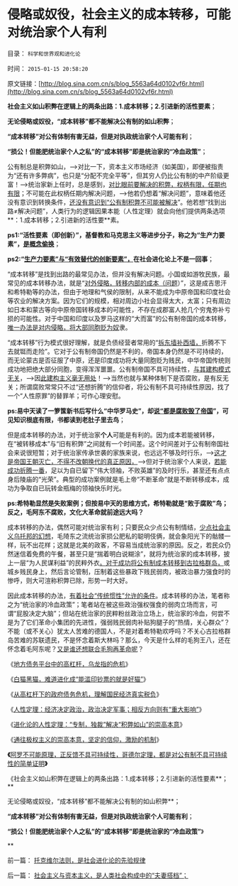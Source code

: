 # 侵略或奴役，社会主义的成本转移，可能对统治家个人有利

目录： `科学和世界观和进化论` 

时间： `2015-01-15 20:58:20` 

原文链接：[http://blog.sina.com.cn/s/blog_5563a64d0102vf6r.html](http://blog.sina.com.cn/s/blog_5563a64d0102vf6r.html)

**社会主义如山积弊在逻辑上的两条出路：1.成本转移；2.引进新的活性要素**；

**无论侵略或奴役，“成本转移”都不能解决公有制的如山积弊**；

**“成本转移”对公有体制有害无益，但是对执政统治家个人可能有利**；

**“损公！但能肥统治家个人之私”的“成本转移”即是统治家的“冷血政策”**；

公有制总是积弊如山，——>对比一下，资本主义市场经济（如美国），即便被指责为“还有许多弊病”，也只是“分配不完全平等”，但其穷人仍比公有制的中产阶级更富！——>统治家新上任时，总是感到，[对比眼前要解决的积弊，权柄有限，任期也有限](../../../2015/1/5/从进化论的人性定理，理解《黑客帝国》，积弊如山下的血酬.md)；不可能在此权柄任期内解决问题，——>他若仍想着“解决问题”，意味着他还没有意识到转换条件，[还没有意识到“公有制积弊不可能被解决](../../../2015/1/9/通往极权主义的崇高本意，坚定的信仰，激励的机制.md)”。他若想“找到出路≠解决问题”，人类行为的逻辑因果本能（人性定理）就会向他们提供两条选项**：1.成本转移；2.引进新的活性要**素。

**ps1:“活性要素（即创新）”，基督教和马克思主义等进步分子，称之为“生产力要素”，[是概念偷换](../../../2010/5/4/科学开始于精确概念定义.md)**；

**ps2:“[生产力要素”与“有效替代的创新要素”，](../../../2013/12/12/技术落后不可怕，社会主义没有技术创新的能力.md)在社会进化论上不是一回事**；

“成本转移”是找到出路的最常见办法，但并没有解决问题。小国或如游牧民族，最常见的成本转移办法，就是“[对外侵略，转移内部的成本（问题](../../../2012/5/15/公有制滞胀中的灾变，日本可以选择侵略；.md)）”，这是成吉思汗和希特勒等的办法，但由于地理和气侯的限制，从来不能成为中原帝国和印度社会等农业的解决方案。因为它们的规模，相对周边小社会显得太大，太富；只有周边如日本和蒙古等向中原帝国转移成本的可能性，不存在成郡富人抢几个穷鬼弥补亏损的可能性。对于中国和印度以及罗马这样的“大而富”的公有制帝国的成本转移，[唯一办法是对内侵略，将大部同胞贬为奴](../../../2012/5/15/“统一大同”的社会就是衰落前的颠峰；.md)隶。

“成本转移”行为模式很好理解，就是负债经营者常用的“[拆东墙补西墙，](../../../2014/4/15/中国需要的不是政治改革，是真正而彻底的经济改革.md)折腾不下去就铤而走险”。它对于公有制帝国仍然是不利的，帝国本身仍然是不可持续的，而无论蒙古是否征服了中原，还是印度成功将大量同胞贬为贱民，中华帝国传统则成功地把绝大部分同胞，变得浑浑噩噩。公有制帝国不具可持续性，[与其建构模式无关](../../../2013/10/22/旧制度换种形式称改革，换批人叫革命，及黄宗羲定律和反谷物法.md)，——>因[此建构主义毫无用处](../../../2013/12/3/成功的“革命”“改变”都是对既成事实的追认.md)！——>当然也就与某种体制下是否腐败，是有反无关；所谓腐败常常只不过“还想折腾”的信仰者，将公有制不具可持续性原因，找了一个“人性原罪”的替罪羊；可作心理安慰。

**ps:易中天读了一箩筺新书后写什么“中华罗马史”，却[说“都是腐败毁了帝国](../../../2014/2/22/人道主义适用于“公有制控制边际”命题的逻辑前提.md)”，可见知识根底有限，书都读到老肚子里去鸟**；

但是成本转移的办法，对于统治家**个人**可能是有利的。因为成本若能被转移，在“被转移成本”与“旧有积弊”之间就有一个时间差。这个时间差对于公有制帝国社会来说很短暂；对于统治家传承世袭的家族来说，也远远不够及时行乐，——>[这才是帝国王朝灭亡，不得不改朝换代的真正原因，](../../../2011/11/24/（皇帝＋自耕农民）社会联盟的政治意义.md)——>但对于统治家个人来说，[若能成功折腾一番](../../../2013/12/7/哥德尔定理对“复杂手筋可行性”的客观限定.md)，足以为自已留下“伟大领袖，不败英雄”的及时行乐，甚至还有点点身后陵庙的“光荣”。典型的成功案例就是毛上帝“不断革命”就是不断转移成本，成功为争取自已玩转金瓶梅的领袖快乐时光。

**ps:希特勒显然是失败案例；但按易中天的思维方式，希特勒就是“败于腐败”鸟；反之，毛阿东不腐败，文化大革命就前途远大吗？**

成本转移的办法，偶然可能对统治家有利；只要民众少点公有制情结，[少点社会主义乌托邦的幻想](../../../2011/6/27/北欧模式的欺骗性和马克思主义.md)，毛陭东之流统治家损公肥私的聪明伎俩，就会象阳光下的骷髅一样，玩不出花样；这就是北美的政客，不容易当成统治家的原因。反之，若民众仍然迷信着免费的午餐，甚至只是“揣着明白说糊涂”，就将为统治家的成本转移，披上一层“为人民谋利益”的民粹外衣[。对于成功将公有制成本转移到古拉格群岛，](../../../2014/4/3/蒙古侵略的边际效用，及古拉格群岛的政策偏好.md)或城乡贱民身上，然后言论管制，压制着这些暴政下贱民弱肉，被政治暴力强食时的惨呼，则大可渲称积弊已除，形势一时大好。

因此成本转移的办法，[有着社会“传统惯性”允许的条件](../../../2010/3/13/历史惯性耗尽文明才能“升级”.md)。成本转移的办法，笔者称之为“统治家的冷血政策”；笔者站在被这些政治强权强食的弱肉立场而言，可谓“屁股决定大脑”；但站在统治家的民粹粉丝政治立场上，统治家的冷血，何尝不是为了它们革命小集团的先进性，强弱贱民弱肉补贴狗腿子的“热情，关心群众”？不能（或不关心）犹太人苦难的德国人，不是对着希特勒欢呼吗？不关心古拉格群岛苦难的苏联遗民，不是怀念着斯大林吗？那么，今天是什么样的毛狗王八，还在怀念着毛阿东呢？[又是谁还想联合毛狗再革命呢](../../../2010/10/21/民主斗士的民主素质太差了.md)？

《[地方债务平台中的高杠杆，乌龙指的危机](../../../2014/12/29/西班牙征服和统治南美洲过程中的天主教传教士.md)》

《[白猫黑猫，难道进化成“能滥印钞票的就是好猫”](../../../2015/1/3/白猫黑猫，“能滥印钞票的就是好猫”？.md)》

《[从高杠杆下的政府债务危机，理解国民经济真实税负](../../../2015/1/4/从高杠杆下的政府债务危机，理解国民经济真实税负；.md)》

《[人性定理：经济决定政治，政治决定军事；相反方向则有“重大影响”](../../../2015/1/5/从进化论的人性定理，理解《黑客帝国》，积弊如山下的血酬.md)》

《[进化论的人性定理：“专制，独裁”解决“积弊如山”的崇高本意](../../../2015/1/7/进化论的人性定理：“专制，独裁”解决“积弊如山”的崇高本意.md)》

《[通往极权主义的崇高本意，坚定的信仰，激励的机制](../../../2015/1/9/通往极权主义的崇高本意，坚定的信仰，激励的机制.md)》

**《**[阿罗不可能原理，正反馈不具可持续性，哥德尔定理，都是对公有制不具可持续性的简单证明](../../../2015/1/13/公有制积弊如山的永恒绝境，和绝处逢生的出路.md)**》**



《社会主义如山积弊在逻辑上的两条出路：1.成本转移；2.引进新的活性要素**；**

无论侵略或奴役，“成本转移”都不能解决公有制的如山积弊**；

**“成本转移”对公有体制有害无益，但是对执政统治家个人可能有利**；

**“损公！但能肥统治家个人之私”的“成本转移”即是统治家的“冷血政策”**》

**

前一篇： [托克维尔法则，是社会进化论的先验规律](../../../2015/1/16/托克维尔法则，是社会进化论的先验规律.md)

后一篇： [社会主义与资本主义，是人类社会构成中的“夫妻搭档”；](../../../2015/1/12/社会主义与资本主义，是人类社会构成中的“夫妻搭档”；.md)

